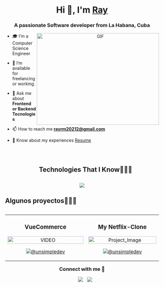 <h1 align="center">Hi 👋, I'm <a href="https://100rabhcsmc.github.io/Me.io/" target="blank">
Ray</a></h1>
<h3 align="center">A passionate Software developer from La Habana, Cuba</h3>


<a target="_blank" align="center">
  <img align="right" top="500" height="300" width="400" alt="GIF" src="https://media.giphy.com/media/SWoSkN6DxTszqIKEqv/giphy.gif">
</a>

- 🎓 I’m a Computer Science Engineer
  
- 🤝 I’m available for freelancing or working.

- 💬 Ask me about **Frontend or Backend Tecnologies**

- 📫 How to reach me **rayrm20212@gmail.com**

- 📄 Know about my experiences <a href="https://portfolio-2-0-git-master-utopicrays-projects.vercel.app/document/CV.pdf" target="blank">Resume</a>
<br/>
<!--h1 without bottom border-->
<div id="user-content-toc">
  <ul align="center">
    <summary><h2 style="display: inline-block">Technologies That I Know👨🏻‍💻</h2></summary>
  </ul>
</div>
<!--tech stack icons-->
<p align="center">
  <a href="https://skillicons.dev">
    <img src="https://skillicons.dev/icons?i=html,css,js,react,vue,astro,tailwind,bootstrap,postgres,firebase,github,php,mysql,postman,redux,vuetify,vscode&perline=14" />
  </a>
</p>

<div id="proyectos">
<h2 >Algunos proyectos👨🏻‍💻</h2>

<table align="left" >
<tr border="none">
  <td width="25%" align="center">
	<h3>VueCommerce</h1>
    <p align="center">
     <a href="https://youtu.be/rISmdhlhOPM" title="Go to Source">
        <img align="center" width=100% src="https://portfolio-2-0-git-master-utopicrays-projects.vercel.app/assets/VueCommerce-CXfvgkIX.webp"   alt="VIDEO" /></a>
      </p>
    <p align="center">
      <a href="" target="blank"><img align="center" src="https://img.shields.io/badge/GitHub-100000?style=for-the-badge&logo=github&logoColor=white" alt="@unsimpledev" /></a>
    </p>       
</td>
<td width="25%" align="center">
    <p align="center">
	    <h3>My Netflix-Clone</h1>
     <a href="https://youtu.be/fiUkA2OZQjs" title="Go to Source">
        <img align="center" width=100% src="https://portfolio-2-0-git-master-utopicrays-projects.vercel.app/assets/Netflix-Clon-CWfuSHxs.webp"   alt="Project_Image" /></a>
      </p>
    <p align="center">
      <a href="" target="blank"><img align="center" src="https://img.shields.io/badge/GitHub-100000?style=for-the-badge&logo=github&logoColor=white" alt="@unsimpledev" /></a>
    </p>       
</td>
  
</tr>
</table>
  </div>
<!-- Contact Section-->
<h3 align="center">Connect with me 🤝 </h3>
<p align="center">
 <div align="center"  class="icons-social" style="margin-left: 10px;">
        <a style="margin-left: 10px;"  target="_blank" href="https://www.linkedin.com/in/saurabhmchavan/">
			<img src="https://img.icons8.com/doodle/40/000000/linkedin--v2.png"></a>
        <a style="margin-left: 10px;" target="_blank" href="https://github.com/100rabhcsmc">
		<img src="https://img.icons8.com/doodle/40/000000/github--v1.png"></a>
      </div>

</p>
